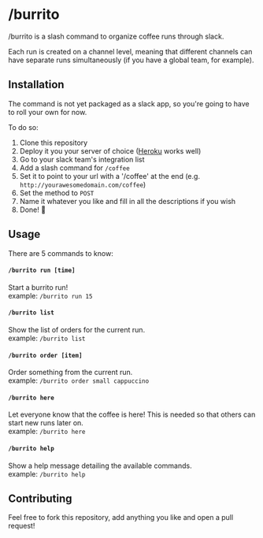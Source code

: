 # /burrito

/burrito is a slash command to organize coffee runs through slack.

Each run is created on a channel level, meaning that different channels can have separate runs simultaneously (if you have a global team, for example).

## Installation

The command is not yet packaged as a slack app, so you're going to have to roll your own for now.

To do so:

1. Clone this repository
2. Deploy it you your server of choice ([Heroku](http://heroku.com/) works well)
3. Go to your slack team's integration list
4. Add a slash command for `/coffee`
5. Set it to point to your url with a '/coffee' at the end (e.g. `http://yourawesomedomain.com/coffee`)
6. Set the method to `POST`
7. Name it whatever you like and fill in all the descriptions if you wish
8. Done! :tada:

## Usage

There are 5 commands to know:

#### `/burrito run [time]`

Start a burrito run!  
example: `/burrito run 15`

#### `/burrito list`

Show the list of orders for the current run.  
example: `/burrito list`

#### `/burrito order [item]`

Order something from the current run.  
example: `/burrito order small cappuccino`

#### `/burrito here`

Let everyone know that the coffee is here!
This is needed so that others can start new runs later on.  
example: `/burrito here`

#### `/burrito help`

Show a help message detailing the available commands.  
example: `/burrito help`

## Contributing

Feel free to fork this repository, add anything you like and open a pull request!

